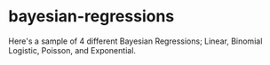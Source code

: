 # bayesian-regressions
Here's a sample of 4 different Bayesian Regressions; Linear, Binomial Logistic, Poisson, and Exponential.
